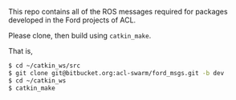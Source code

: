This repo contains all of the ROS messages required for packages developed in the Ford projects of ACL.

Please clone, then build using `catkin_make`.

That is,

```bash
$ cd ~/catkin_ws/src
$ git clone git@bitbucket.org:acl-swarm/ford_msgs.git -b dev
$ cd ~/catkin_ws
$ catkin_make
```

